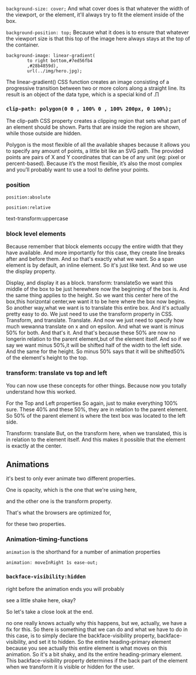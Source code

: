 
`background-size: cover;`
And what cover does is that whatever the width of the viewport, or the element, it'll always try to fit the element inside of the box.

`background-position: top;`
Because what it does is to ensure that whatever the viewport size is that this top of the image here always stays at the top of the container.

```
background-image: linear-gradient(
        to right bottom,#7ed56fb4
        ,#28b4859d),
        url(../img/hero.jpg);
```
The linear-gradient() CSS function creates an image consisting of a progressive transition between two or more colors along a straight line. Its result is an object of the <gradient> data type, which is a special kind of <image>.∏

### `clip-path: polygon(0 0 , 100% 0 , 100% 200px, 0 100%);`
The clip-path CSS property creates a clipping region that sets what part of an element should be shown. Parts that are inside the region are shown, while those outside are hidden.

Polygon is the most flexible of all the available shapes because it allows you to specify any amount of points, a little bit like an SVG path. The provided points are pairs of X and Y coordinates that can be of any unit (eg: pixel or percent-based). Because it’s the most flexible, it’s also the most complex and you’ll probably want to use a tool to define your points.

### position
`position:absolute`

`position:relative`

text-transform:uppercase

### block level elements
Because remember that block elements occupy the entire width that they have available. And more importantly for this case, they create line breaks after and before them. And so that's exactly what we want. So a span element is by default, an inline element. So it's just like text. And so we use the display property.

Display, and display it as a block. transform: translateSo we want this middle of the box to be just herewhere now the beginning of the box is. And the same thing applies to the height. So we want this center here of the box,this horizontal center,we want it to be here where the box now begins. So another way,what we want is to translate this entire box. And it's actually pretty easy to do. We just need to use the transform property in CSS. Transform, and translate. Translate. And now we just need to specify how much wewanna translate on x and on epsilon. And what we want is minus 50% for both. And that's it. And that's because these 50% are now no longerin relation to the parent element,but of the element itself. And so if we say we want minus 50%,it will be shifted half of the width to the left side. And the same for the height. So minus 50% says that it will be shifted50% of the element's height to the top. 



### transform: translate vs top and left
You can now use these concepts for other things. Because now you totally understand how this worked.

For the Top and Left properties
So again, just to make everything 100% sure. These 40% and these 50%, they are in relation to the parent element.
So 50% of the parent element is where the text box was located to the left side. 

Transform: translate
But, on the transform here, when we translated, this is in relation to the element itself.
And this makes it possible that the element is exactly at the center.




## Animations
it's best to only ever animate two different properties.

One is opacity, which is the one that we're using here,

and the other one is the transform property.

That's what the browsers are optimized for,

for these two properties.


### Animation-timing-functions

`animation`
is the shorthand for a number of animation properties

`animation: moveInRight 1s ease-out;`


### `backface-visibility:hidden`
right before the animation ends you will probably

see a little shake here, okay?

So let's take a close look at the end.

no one really knows actually why this happens, but we, actually, we have a fix for this. So there is something that we can do and what we have to do in this case, is to simply declare the backface-visibility property, backface-visibility, and set it to hidden. So the entire heading-primary element because you see actually this entire element is what moves on this animation. So it's a bit shaky, and its the entire heading-primary element. This backface-visibility property determines if the back part of the element when we transform it is visible or hidden for the user.